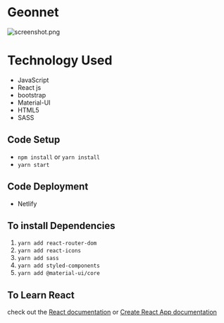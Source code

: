 # Geonnet

![screenshot.png](https://i.ibb.co/54RBtDD/screen.png)

## <h1>Technology Used</h1>
- JavaScript
- React js
- bootstrap
- Material-UI
- HTML5
- SASS

## Code Setup
- `npm install` or `yarn install`
- `yarn start`
## Code Deployment
- Netlify
## To install Dependencies
1. `yarn add react-router-dom`
2. `yarn add react-icons`
3. `yarn add sass`
4. `yarn add styled-components`
5. `yarn add @material-ui/core`
## To Learn React
check out the [React documentation](https://reactjs.org/) or [Create React App documentation](https://facebook.github.io/create-react-app/docs/getting-started)

